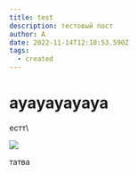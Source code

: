 ```yaml
---
title: test
description: тестовый пост
author: А
date: 2022-11-14T12:10:53.590Z
tags:
  - created
---
```

# а﻿уауауауауа

е﻿стт\

![](/static/img/дашин-рисунок.png)

т﻿атва